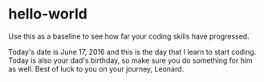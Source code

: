 # hello-world

Use this as a baseline to see how far your coding skills have progressed.

Today's date is June 17, 2016 and this is the day that I learn to start coding.
Today is also your dad's birthday, so make sure you do something for him as well.
Best of luck to you on your journey, Leonard.

